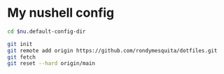# My nushell config

```bash
cd $nu.default-config-dir

git init
git remote add origin https://github.com/rondymesquita/dotfiles.git
git fetch
git reset --hard origin/main
```
